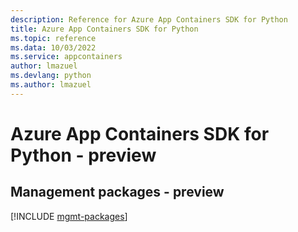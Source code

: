 ```yaml
---
description: Reference for Azure App Containers SDK for Python
title: Azure App Containers SDK for Python
ms.topic: reference
ms.data: 10/03/2022
ms.service: appcontainers
author: lmazuel
ms.devlang: python
ms.author: lmazuel
---
```

# Azure App Containers SDK for Python - preview

## Management packages - preview
[!INCLUDE [mgmt-packages](app-containers-mgmt-index.md)]